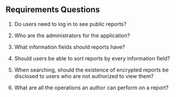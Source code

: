 ## Requirements Questions

1. Do users need to log in to see public reports?

2. Who are the administrators for the application?

3. What information fields should reports have?

4. Should users be able to sort reports by every information field?

5. When searching, should the existence of encrypted reports be disclosed to users who are not authorized to view them?

6. What are all the operations an author can perform on a report?
